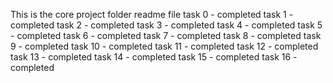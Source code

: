This is the core project folder readme file
task 0 - completed
task 1 - completed
task 2 - completed
task 3 - completed
task 4 - completed
task 5 - completed
task 6 - completed
task 7 - completed
task 8 - completed
task 9 - completed
task 10 - completed
task 11 - completed
task 12 - completed
task 13 - completed
task 14 - completed
task 15 - completed
task 16 - completed

